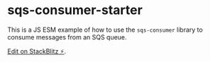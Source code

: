 # sqs-consumer-starter

This is a JS ESM example of how to use the `sqs-consumer` library to consume messages from an SQS queue.

[Edit on StackBlitz ⚡️](https://stackblitz.com/edit/sqs-consumer-starter/examples/js-esm).

